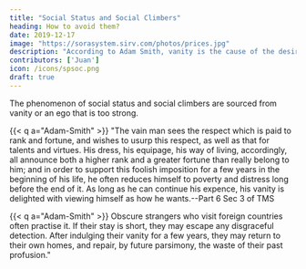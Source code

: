 ```yaml
---
title: "Social Status and Social Climbers"
heading: How to avoid them?
date: 2019-12-17
image: "https://sorasystem.sirv.com/photos/prices.jpg"
description: "According to Adam Smith, vanity is the cause of the desire for social status"
contributors: ['Juan']
icon: /icons/spsoc.png
draft: true
---
```



The phenomenon of social status and social climbers are sourced from vanity or an ego that is too strong.

{{< q a="Adam-Smith" >}}
"The vain man sees the respect which is paid to rank and fortune, and wishes to usurp this respect, as well as that for talents and virtues. His dress, his equipage, his way of living, accordingly, all announce both a higher rank and a greater fortune than really belong to him; and in order to support this foolish imposition for a few years in the beginning of his life, he often reduces himself to poverty and distress long before the end of it. As long as he can continue his expence, his vanity is delighted with viewing himself as how he wants.--Part 6 Sec 3 of TMS
</div>


{{< q a="Adam-Smith" >}}
Obscure strangers who visit foreign countries often practise it. If their stay is short, they may escape any disgraceful detection. After indulging their vanity for a few years, they may return to their own homes, and repair, by future parsimony, the waste of their past profusion."
</div>

<!-- Ego is the cause of debt -->